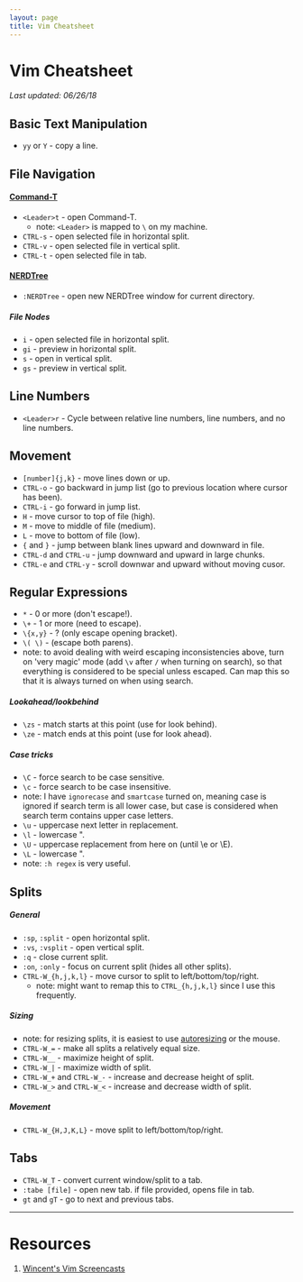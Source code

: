 ```yaml
---
layout: page
title: Vim Cheatsheet
---
```


# Vim Cheatsheet

_Last updated: 06/26/18_

## Basic Text Manipulation
* `yy` or `Y` - copy a line.


## File Navigation

#### [Command-T](https://github.com/wincent/command-t)
* `<Leader>t` - open Command-T.
  * note: `<Leader>` is mapped to `\` on my machine.
* `CTRL-s` - open selected file in horizontal split.
* `CTRL-v` - open selected file in vertical split.
* `CTRL-t` - open selected file in tab.


#### [NERDTree](https://github.com/scrooloose/nerdtree)
* `:NERDTree` - open new NERDTree window for current directory.

##### File Nodes
* `i` - open selected file in horizontal split.
* `gi` - preview in horizontal split.
* `s` - open in vertical split.
* `gs` - preview in vertical split.


## Line Numbers
* `<Leader>r` - Cycle between relative line numbers, line numbers, and no line numbers.


## Movement
* `[number]{j,k}` - move <number> lines down or up.
* `CTRL-o` - go backward in jump list (go to previous location where cursor has been).
* `CTRL-i` - go forward in jump list.
* `H` - move cursor to top of file (high).
* `M` - move to middle of file (medium).
* `L` - move to bottom of file (low).
* `{` and `}` - jump between blank lines upward and downward in file.
* `CTRL-d` and `CTRL-u` - jump downward and upward in large chunks. 
* `CTRL-e` and `CTRL-y` - scroll downwar and upward without moving cusor. 


## Regular Expressions
* `*` - 0 or more (don't escape!).
* `\+` - 1 or more (need to escape).
* `\{x,y}` - ? (only escape opening bracket).
* `\( \)` - (escape both parens).
* note: to avoid dealing with weird escaping inconsistencies above, turn on 'very magic' mode (add `\v` after `/` when turning on search), so that everything is considered to be special unless escaped. Can map this so that it is always turned on when using search.


##### Lookahead/lookbehind
* `\zs` - match starts at this point (use for look behind).
* `\ze` - match ends at this point (use for look ahead). 


##### Case tricks
* `\C` - force search to be case sensitive.
* `\c` - force search to be case insensitive.
* note: I have `ignorecase` and `smartcase` turned on, meaning case is ignored if search term is all lower case, but case is considered when search term contains upper case letters. 
* `\u` - uppercase next letter in replacement. 
* `\l` - lowercase ".
* `\U` - uppercase replacement from here on (until \e or \E).
* `\L` - lowercase ".
* note: `:h regex` is very useful.


## Splits

##### General
* `:sp`, `:split` - open horizontal split.
* `:vs`, `:vsplit` - open vertical split.
* `:q` - close current split.
* `:on`, `:only` - focus on current split (hides all other splits).
* `CTRL-W_{h,j,k,l}` - move cursor to split to left/bottom/top/right.
  * note: might want to remap this to `CTRL_{h,j,k,l}` since I use this frequently.

##### Sizing
* note: for resizing splits, it is easiest to use [autoresizing](https://github.com/wincent/wincent/blob/c1a9be84f781b360219fb57613ffdd95c683c1b4/roles/dotfiles/files/.vim/plugin/autocmds.vim#L5) or the mouse.
* `CTRL-W_=` - make all splits a relatively equal size.
* `CTRL-W__` - maximize height of split. 
* `CTRL-W_|` - maximize width of split.
* `CTRL-W_+` and `CTRL-W_-` - increase and decrease height of split.
* `CTRL-W_>` and `CTRL-W_<` - increase and decrease width of split.

##### Movement
* `CTRL-W_{H,J,K,L}` - move split to left/bottom/top/right.

## Tabs
* `CTRL-W_T` - convert current window/split to a tab.
* `:tabe [file]` - open new tab. if file provided, opens file in tab.
* `gt` and `gT` - go to next and previous tabs.

---
# Resources 
1. [Wincent's Vim Screencasts](https://www.youtube.com/playlist?list=PLUrFrOjgnsbZJNPvZkhsTRuuhYk1ArO0p)
